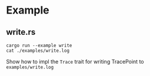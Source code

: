 # Example

## write.rs

```
cargo run --example write
cat ./examples/write.log
```

Show how to impl the `Trace` trait for writing TracePoint to `examples/write.log`
